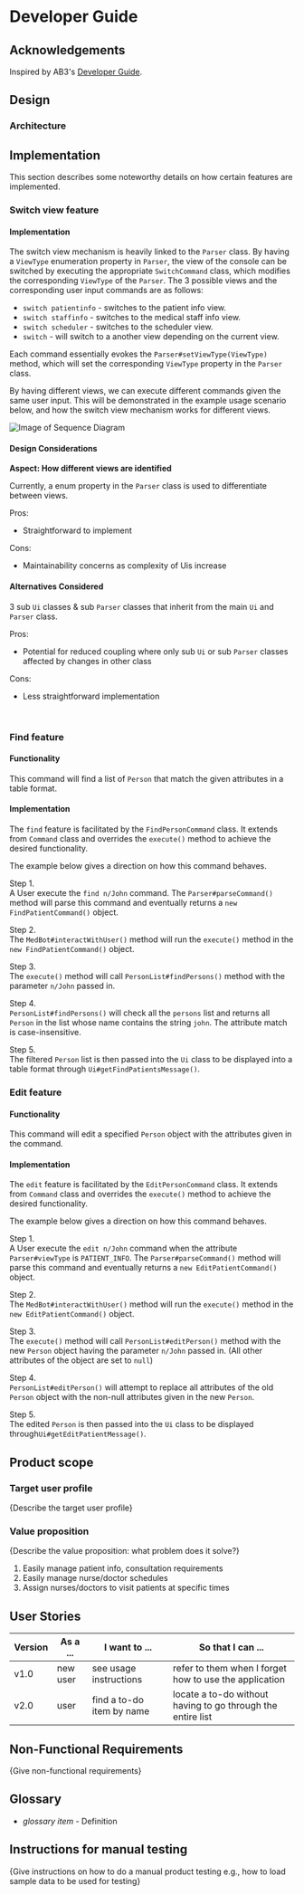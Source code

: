 # Developer Guide

## Acknowledgements

Inspired by AB3's [Developer Guide](https://se-education.org/addressbook-level3/DeveloperGuide.html). 

## Design 

### Architecture

## Implementation

This section describes some noteworthy details on how certain features are implemented.
### Switch view feature

#### Implementation

The switch view mechanism is heavily linked to the `Parser` class. By having a
`ViewType` enumeration property in `Parser`, the view of the console can be switched by 
executing the appropriate `SwitchCommand` class, which modifies the corresponding `ViewType`
of the `Parser`. The 3 possible views and the corresponding user input commands are as follows:

* `switch patientinfo` - switches to the patient info view.
* `switch staffinfo` - switches to the medical staff info view.
* `switch scheduler` - switches to the scheduler view.
* `switch` - will switch to a another view depending on the current view. 

Each command essentially evokes the `Parser#setViewType(ViewType)` method, which will set the corresponding
`ViewType` property in the `Parser` class.

By having different views, we can execute different commands given the same
user input. This will be demonstrated in the example usage scenario below, and how
the switch view mechanism works for different views.

![Image of Sequence Diagram]()

<!--
Update with image + explanation
-->

#### Design Considerations

**Aspect: How different views are identified**

Currently, a enum property in the `Parser` class is used to
differentiate between views.

Pros: 
* Straightforward to implement

Cons: 
* Maintainability concerns as complexity of Uis increase

#### Alternatives Considered

3 sub `Ui` classes & sub `Parser` classes that inherit from the main `Ui` and `Parser` class.

Pros:
* Potential for reduced coupling where only sub `Ui` or sub `Parser` classes affected by changes in other class

Cons:
* Less straightforward implementation

<br>

### Find feature

#### Functionality
This command will find a list of `Person` that match the given attributes in a table format.

#### Implementation

The `find` feature is facilitated by the `FindPersonCommand` class. It extends from `Command` class and overrides
the `execute()` method to achieve the desired functionality.

The example below gives a direction on how this command behaves.

Step 1.
<br>
A User execute the `find n/John` command. The `Parser#parseCommand()` method will parse this command
and eventually returns a `new FindPatientCommand()` object.

Step 2.
<br>
The `MedBot#interactWithUser()` method will run the `execute()` method in the `new FindPatientCommand()` object.

Step 3.
<br>
The `execute()` method will call `PersonList#findPersons()` method with the parameter `n/John` passed in.

Step 4.
<br>
`PersonList#findPersons()` will check all the `persons` list and returns all `Person` in the list whose name contains
the string `john`. The attribute match is case-insensitive.

Step 5.
<br>
The filtered `Person` list is then passed into the `Ui` class to be displayed into a table format through
`Ui#getFindPatientsMessage()`.

### Edit feature

#### Functionality
This command will edit a specified `Person` object with the attributes given in the command.

#### Implementation

The `edit` feature is facilitated by the `EditPersonCommand` class. It extends from `Command` class and overrides
the `execute()` method to achieve the desired functionality.

The example below gives a direction on how this command behaves.

Step 1.
<br>
A User execute the `edit n/John` command when the attribute `Parser#viewType` is `PATIENT_INFO`. 
The `Parser#parseCommand()` method will parse this command and eventually returns a `new EditPatientCommand()` object.

Step 2.
<br>
The `MedBot#interactWithUser()` method will run the `execute()` method in the `new EditPatientCommand()` object.

Step 3.
<br>
The `execute()` method will call `PersonList#editPerson()` method with the new `Person` object having the parameter 
`n/John` passed in. (All other attributes of the object are set to `null`)

Step 4.
<br>
`PersonList#editPerson()` will attempt to replace all attributes of the old `Person` 
object with the non-null attributes given in the new `Person`.

Step 5.
<br>
The edited `Person` is then passed into the `Ui` class to be displayed through`Ui#getEditPatientMessage()`.

## Product scope
### Target user profile

{Describe the target user profile}

### Value proposition

{Describe the value proposition: what problem does it solve?}
1. Easily manage patient info, consultation requirements
2. Easily manage nurse/doctor schedules
3. Assign nurses/doctors to visit patients at specific times

## User Stories

|Version| As a ... | I want to ... | So that I can ...|
|--------|----------|---------------|------------------|
|v1.0|new user|see usage instructions|refer to them when I forget how to use the application|
|v2.0|user|find a to-do item by name|locate a to-do without having to go through the entire list|

## Non-Functional Requirements

{Give non-functional requirements}

## Glossary

* *glossary item* - Definition

## Instructions for manual testing

{Give instructions on how to do a manual product testing e.g., how to load sample data to be used for testing}
